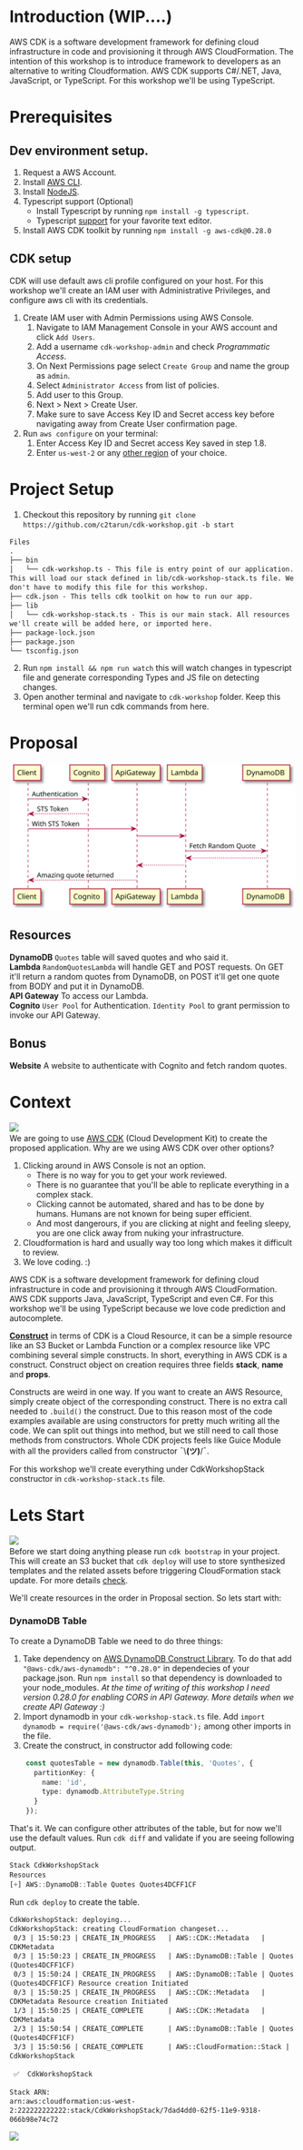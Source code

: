 # Introduction (WIP....)
AWS CDK is a software development framework for defining cloud infrastructure in code and provisioning it through AWS CloudFormation. The intention of this workshop is to introduce framework to developers as an alternative to writing Cloudformation. AWS CDK supports C#/.NET, Java, JavaScript, or TypeScript. For this workshop we'll be using TypeScript.

# Prerequisites
## Dev environment setup.
1. Request a AWS Account.
2. Install [AWS CLI](https://docs.aws.amazon.com/cli/latest/userguide/cli-chap-install.html).
3. Install [NodeJS](https://nodejs.org/en/).
4. Typescript support (Optional)
    * Install Typescript by running `npm install -g typescript`.
    * Typescript [support](https://www.typescriptlang.org/index.html#download-links) for your favorite text editor.
5. Install AWS CDK toolkit by running `npm install -g aws-cdk@0.28.0`

## CDK setup
CDK will use default aws cli profile configured on your host. For this workshop we'll create an IAM user with Administrative Privileges, and configure aws cli with its credentials.
1. Create IAM user with Admin Permissions using AWS Console.
    1. Navigate to IAM Management Console in your AWS account and click `Add Users`.
    2. Add a username `cdk-workshop-admin` and check *Programmatic Access*.
    3. On Next Permissions page select `Create Group` and name the group as `admin`.
    4. Select `Administrator Access` from list of policies.
    5. Add user to this Group.
    6. Next > Next > Create User.
    7. Make sure to save Access Key ID and Secret access key before navigating away from Create User confirmation page.
2. Run `aws configure` on your terminal:
    1. Enter Access Key ID and Secret access Key saved in step 1.8.
    2. Enter `us-west-2` or any [other region](https://docs.aws.amazon.com/AmazonRDS/latest/UserGuide/Concepts.RegionsAndAvailabilityZones.html) of your choice.

# Project Setup
1. Checkout this repository by running `git clone https://github.com/c2tarun/cdk-workshop.git -b start`
```
Files
.
├── bin
│   └── cdk-workshop.ts - This file is entry point of our application. This will load our stack defined in lib/cdk-workshop-stack.ts file. We don't have to modify this file for this workshop.
├── cdk.json - This tells cdk toolkit on how to run our app.
├── lib
│   └── cdk-workshop-stack.ts - This is our main stack. All resources we'll create will be added here, or imported here.
├── package-lock.json
├── package.json
└── tsconfig.json
```
2. Run `npm install && npm run watch` this will watch changes in typescript file and generate corresponding Types and JS file on detecting changes.
3. Open another terminal and navigate to `cdk-workshop` folder. Keep this terminal open we'll run cdk commands from here.

# Proposal
![Proposal](/images/proposal.svg)
## Resources
**DynamoDB** `Quotes` table will saved quotes and who said it.  
**Lambda** `RandomQuotesLambda` will handle GET and POST requests. On GET it'll return a random quotes from DynamoDB, on POST it'll get one quote from BODY and put it in DynamoDB.  
**API Gateway** To access our Lambda.  
**Cognito** `User Pool` for Authentication. `Identity Pool` to grant permission to invoke our API Gateway.  

## Bonus
**Website** A website to authenticate with Cognito and fetch random quotes.

# Context
![](https://media.giphy.com/media/7getOyWn0qT9C/giphy.gif)  
We are going to use [AWS CDK](https://docs.aws.amazon.com/CDK/latest/userguide/what-is.html) (Cloud Development Kit) to create the proposed application. Why are we using AWS CDK over other options?

1. Clicking around in AWS Console is not an option.
    * There is no way for you to get your work reviewed.
    * There is no guarantee that you'll be able to replicate everything in a complex stack.
    * Clicking cannot be automated, shared and has to be done by humans. Humans are not known for being super efficient.
    * And most dangerours, if you are clicking at night and feeling sleepy, you are one click away from nuking your infrastructure.
2. Cloudformation is hard and usually way too long which makes it difficult to review.
3. We love coding. :)

AWS CDK is a software development framework for defining cloud infrastructure in code and provisioning it through AWS CloudFormation. AWS CDK supports Java, JavaScript, TypeScript and even C#. For this workshop we'll be using TypeScript because we love code prediction and autocomplete.

[**Construct**](https://docs.aws.amazon.com/CDK/latest/userguide/constructs.html) in terms of CDK is a Cloud Resource, it can be a simple resource like an S3 Bucket or Lambda Function or a complex resource like VPC combining several simple constructs. In short, everything in AWS CDK is a construct. Construct object on creation requires three fields **stack**, **name** and **props**.

Constructs are weird in one way. If you want to create an AWS Resource, simply create object of the corresponding construct. There is no extra call needed to `.build()` the construct. Due to this reason most of the code examples available are using constructors for pretty much writing all the code. We can split out things into method, but we still need to call those methods from constructors. Whole CDK projects feels like Guice Module with all the providers called from constructor  ¯\\__(ツ)__/¯.

For this workshop we'll create everything under CdkWorkshopStack constructor in `cdk-workshop-stack.ts` file.

# Lets Start
![](https://media.giphy.com/media/3ornjIhZGFWpbcGMAU/giphy.gif)  
Before we start doing anything please run `cdk bootstrap` in your project. This will create an S3 bucket that `cdk deploy` will use to store synthesized templates and the related assets before triggering CloudFormation stack update. For more details [check](https://github.com/awslabs/aws-cdk/blob/master/packages/aws-cdk/README.md#cdk-bootstrap).

We'll create resources in the order in Proposal section. So lets start with:
### DynamoDB Table
To create a DynamoDB Table we need to do three things:
1. Take dependency on [AWS DynamoDB Construct Library](https://awslabs.github.io/aws-cdk/refs/_aws-cdk_aws-dynamodb.html). To do that add `"@aws-cdk/aws-dynamodb": "^0.28.0"` in dependecies of your package.json. Run `npm install` so that dependency is downloaded to your node_modules. *At the time of writing of this workshop I need version 0.28.0 for enabling CORS in API Gateway. More details when we create API Gateway :)*
2. Import dynamodb in your `cdk-workshop-stack.ts` file. Add `import dynamodb = require('@aws-cdk/aws-dynamodb');` among other imports in the file.
3. Create the construct, in constructor add following code:
```typescript
    const quotesTable = new dynamodb.Table(this, 'Quotes', {
      partitionKey: {
        name: 'id',
        type: dynamodb.AttributeType.String
      }
    });
```
That's it. We can configure other attributes of the table, but for now we'll use the default values. Run `cdk diff` and validate if you are seeing following output.
```js
Stack CdkWorkshopStack
Resources
[+] AWS::DynamoDB::Table Quotes Quotes4DCFF1CF
```
Run `cdk deploy` to create the table.
```
CdkWorkshopStack: deploying...
CdkWorkshopStack: creating CloudFormation changeset...
 0/3 | 15:50:23 | CREATE_IN_PROGRESS   | AWS::CDK::Metadata   | CDKMetadata
 0/3 | 15:50:23 | CREATE_IN_PROGRESS   | AWS::DynamoDB::Table | Quotes (Quotes4DCFF1CF)
 0/3 | 15:50:24 | CREATE_IN_PROGRESS   | AWS::DynamoDB::Table | Quotes (Quotes4DCFF1CF) Resource creation Initiated
 0/3 | 15:50:25 | CREATE_IN_PROGRESS   | AWS::CDK::Metadata   | CDKMetadata Resource creation Initiated
 1/3 | 15:50:25 | CREATE_COMPLETE      | AWS::CDK::Metadata   | CDKMetadata
 2/3 | 15:50:54 | CREATE_COMPLETE      | AWS::DynamoDB::Table | Quotes (Quotes4DCFF1CF)
 3/3 | 15:50:56 | CREATE_COMPLETE      | AWS::CloudFormation::Stack | CdkWorkshopStack

 ✅  CdkWorkshopStack

Stack ARN:
arn:aws:cloudformation:us-west-2:222222222222:stack/CdkWorkshopStack/7dad4dd0-62f5-11e9-9318-066b98e74c72
```
![](https://media.giphy.com/media/yoJC2GnSClbPOkV0eA/giphy.gif)